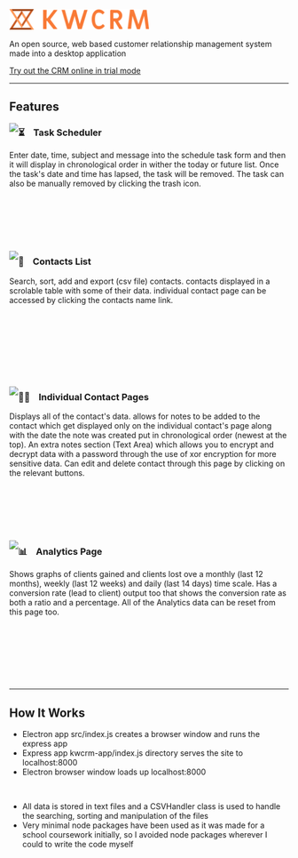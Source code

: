 <img width=50% src="https://github.com/kieranmakes/KWCRM/blob/crm-desktop-app/kwcrm-app/public/assets/word%20logo%20with%20abstract%20on%20side%20orange.png" alt='KWCRM'/>

<br>

An open source, web based customer relationship management system made into a desktop application

[Try out the CRM online in trial mode](https://kwcrm.herokuapp.com/)

<hr>

## Features


  <img align="left" src="https://media.giphy.com/media/38UQZDj7URgZYAjS3t/giphy.gif">
  
  ### ⏳ &nbsp;&nbsp; Task Scheduler

  Enter date, time, subject and message into the schedule task form and then it will display in chronological order in wither the today or future list. Once the task's date and time has lapsed, the task will be removed. The task can also be manually removed by clicking the trash icon.   

<br><br><br><br><br>

  <img align="left" src="https://media.giphy.com/media/zWDF26WkikllHPgJNc/giphy.gif">

  ### 📁 &nbsp;&nbsp; Contacts List
  
  Search, sort, add and export (csv file) contacts. contacts displayed in a scrolable table with some of their data. individual contact page can be accessed by clicking the contacts name link.
  
<br><br><br><br><br><br><br>
  
  <img align="left" src="https://media.giphy.com/media/8YWZoZXVFScOYYlOR7/giphy.gif">
  
  ### 🙋🏽‍ &nbsp;&nbsp; Individual Contact Pages
    
  Displays all of the contact's data. allows for notes to be added to the contact which get displayed only on the individual contact's page along with the date the note was created put in chronological order (newest at the top). An extra notes section (Text Area) which allows you to encrypt and decrypt data with a password through the use of xor encryption for more sensitive data. Can edit and delete contact through this page by clicking on the relevant buttons.
  
<br><br><br><br><br>

  <img align="left" src="https://media.giphy.com/media/BDQtWZzi6KknoGjTSf/giphy.gif">

  ### 📊 &nbsp;&nbsp; Analytics Page
  
  Shows graphs of clients gained and clients lost ove a monthly (last 12 months), weekly (last 12 weeks) and daily (last 14 days) time scale. Has a conversion rate (lead to client) output too that shows the conversion rate as both a ratio and a percentage. All of the Analytics data can be reset from this page too.

<br><br><br><br><br><br>

<hr> 

## How It Works

* Electron app src/index.js creates a browser window and runs the express app
* Express app kwcrm-app/index.js directory serves the site to localhost:8000
* Electron browser window loads up localhost:8000

<br>

* All data is stored in text files and a CSVHandler class is used to handle the searching, sorting and manipulation of the files
* Very minimal node packages have been used as it was made for a school coursework initially, so I avoided node packages wherever I could to write the code myself
